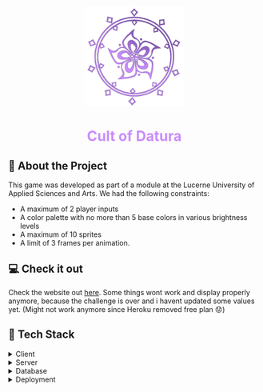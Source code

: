 <div align="center">
  <img src="Assets/Sprites/UI/logo.png" alt="logo" width="200" height="auto" />
  <h1 style="color: #CA8DFC">Cult of Datura</h1>
</div>

## :star2: About the Project
This game was developed as part of a module at the Lucerne University of Applied Sciences and Arts.
We had the following constraints: 
- A maximum of 2 player inputs 
- A color palette with no more than 5 base colors in various brightness levels 
- A maximum of 10 sprites
- A limit of 3 frames per animation.

## :computer: Check it out
Check the website out [here](https://vinine-grandmaster.vercel.app/). Some things wont work and display properly anymore, because the challenge is over and i havent updated some values yet. 
(Might not work anymore since Heroku removed free plan 😟)

## :space_invader: Tech Stack
<details>
  <summary>Client</summary>
  <ul>
    <li><a href="https://nextjs.org/">Next.js</a></li>
    <li><a href="https://reactjs.org/">React.js</a></li>
    <li><a href="https://tailwindcss.com/">TailwindCSS</a></li>
    <li><a href="https://daisyui.com/">daisyUI</a></li>
  </ul>
</details>

<details>
  <summary>Server</summary>
  <ul>
    <li><a href="https://expressjs.com/">Express.js</a></li>
  </ul>
</details>

<details>
<summary>Database</summary>
  <ul>
    <li><a href="https://www.postgresql.org/">PostgreSQL</a></li>
  </ul>
</details>

<details>
<summary>Deployment</summary>
  <ul>
    <li><a href="https://www.postgresql.org/">Vercel</a> for Frontend</li>
    <li><a href="https://www.postgresql.org/">Heroku</a> for Backend/DB</li>
  </ul>
</details>

